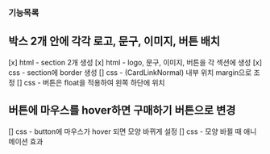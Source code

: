 ### 기능목록

## 박스 2개 안에 각각 로고, 문구, 이미지, 버튼 배치

[x] html - section 2개 생성
[x] html - logo, 문구, 이미지, 버튼을 각 섹션에 생성
[x] css - section에 border 생성
[] css - (CardLinkNormal) 내부 위치 margin으로 조정
[] css - 버튼은 float을 적용하여 왼쪽 하단에 위치

## 버튼에 마우스를 hover하면 구매하기 버튼으로 변경

[] css - button에 마우스가 hover 되면 모양 바뀌게 설정
[] css - 모양 바뀔 때 애니메이션 효과
